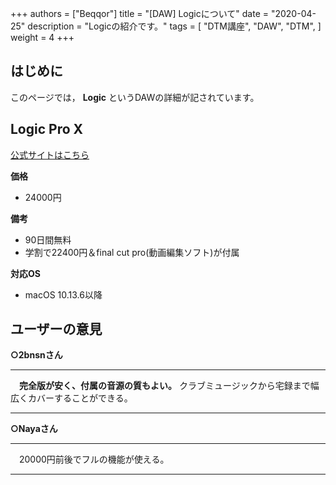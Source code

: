 +++
authors = ["Beqqor"]
title = "[DAW] Logicについて"
date = "2020-04-25"
description = "Logicの紹介です。"
tags = [
    "DTM講座", "DAW", "DTM",
]
weight = 4
+++
## はじめに

このページでは， **Logic** というDAWの詳細が記されています。


## Logic Pro X  
[公式サイトはこちら](https://www.apple.com/jp/logic-pro/)

**価格**

- 24000円

**備考**

- 90日間無料
- 学割で22400円＆final cut pro(動画編集ソフト)が付属

**対応OS**

- macOS 10.13.6以降

## ユーザーの意見
**○2bnsnさん**  
___
　**完全版が安く、付属の音源の質もよい。** クラブミュージックから宅録まで幅広くカバーすることができる。
___

**○Nayaさん**  
___
　20000円前後でフルの機能が使える。
___
